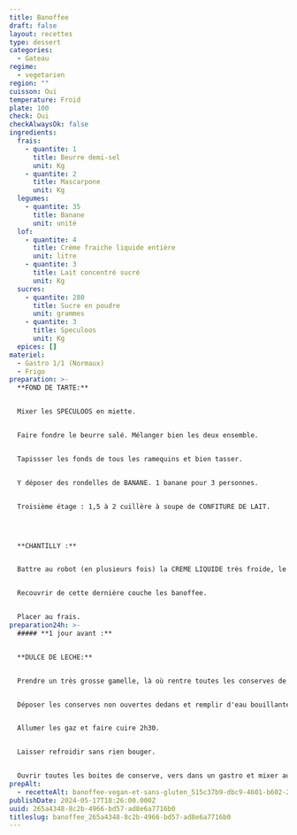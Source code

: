 ```yaml
---
title: Banoffee
draft: false
layout: recettes
type: dessert
categories:
  - Gateau
regime:
  - vegetarien
region: ""
cuisson: Oui
temperature: Froid
plate: 100
check: Oui
checkAlwaysOk: false
ingredients:
  frais:
    - quantite: 1
      title: Beurre demi-sel
      unit: Kg
    - quantite: 2
      title: Mascarpone
      unit: Kg
  legumes:
    - quantite: 35
      title: Banane
      unit: unité
  lof:
    - quantite: 4
      title: Crème fraiche liquide entière
      unit: litre
    - quantite: 3
      title: Lait concentré sucré
      unit: Kg
  sucres:
    - quantite: 280
      title: Sucre en poudre
      unit: grammes
    - quantite: 3
      title: Speculoos
      unit: Kg
  epices: []
materiel:
  - Gastro 1/1 (Normaux)
  - Frigo
preparation: >-
  **FOND DE TARTE:**


  Mixer les SPECULOOS en miette. 


  Faire fondre le beurre salé. Mélanger bien les deux ensemble.


  Tapissser les fonds de tous les ramequins et bien tasser. 


  Y déposer des rondelles de BANANE. 1 banane pour 3 personnes.


  Troisième étage : 1,5 à 2 cuillère à soupe de CONFITURE DE LAIT.




  **CHANTILLY :** 


  Battre au robot (en plusieurs fois) la CREME LIQUIDE très froide, le MASCARPONE et le SUCRE.


  Recouvrir de cette dernière couche les banoffee.


  Placer au frais.
preparation24h: >-
  ##### **1 jour avant :**


  **DULCE DE LECHE:** 


  Prendre un très grosse gamelle, là où rentre toutes les conserves de lait concentré sucré.


  Déposer les conserves non ouvertes dedans et remplir d'eau bouillante. Utiliser un couvercle pour garder au chaud.


  Allumer les gaz et faire cuire 2h30.


  Laisser refroidir sans rien bouger.


  Ouvrir toutes les boites de conserve, vers dans un gastro et mixer au plongeur pour assouplir la confiture.
prepAlt:
  - recetteAlt: banoffee-vegan-et-sans-gluten_515c37b9-dbc9-4601-b602-251a8a55fae3
publishDate: 2024-05-17T18:26:00.000Z
uuid: 265a4348-8c2b-4966-bd57-ad8e6a7716b0
titleslug: banoffee_265a4348-8c2b-4966-bd57-ad8e6a7716b0
---
```

